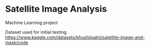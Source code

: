 # Satellite Image Analysis
Machine Learning project



Dataset used for initial testing
https://www.kaggle.com/datasets/khushiipatni/satellite-image-and-mask/code


